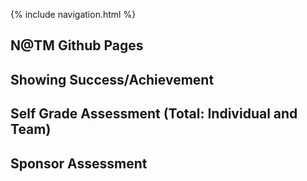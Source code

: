 {% include navigation.html %}

## N@TM Github Pages

## Showing Success/Achievement



## Self Grade Assessment (Total: Individual and Team)

## Sponsor Assessment

